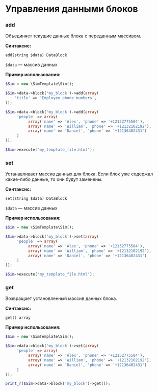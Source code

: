 # Управления данными блоков

### add

Объединяет текущие данные блока с переданным массивом.

**Синтаксис:**

```text
add(string $data) DataBlock
```

`$data` — массив данных

**Пример использования:**

```php
$Sim = new \SimTemplate\Sim();

$Sim->data->block('my_block')->add(array(
    'title' => 'Employee phone numbers',
));

$Sim->data->block('my_block')->add(array(
     'people' => array(
          array('name' => 'Alex', 'phone' => '+12132775504'),
          array('name' => 'William', 'phone' => '+12132102192'),
          array('name' => 'Daniel', 'phone' => '+12136402431')
     )
));

$Sim->execute('my_template_file.html');
```

####  <a id="headline-102"></a>

### set

Устанавливает массив данных для блока. Если блок уже содержал какие-либо данные, то они будут заменены.

**Синтаксис:**

```text
set(string $data) DataBlock
```

`$data` — массив данных

**Пример использования:**

```php
$Sim = new \SimTemplate\Sim();

$Sim->data->block('my_block')->set(array(
     'people' => array(
          array('name' => 'Alex', 'phone' => '+12132775504'),
          array('name' => 'William', 'phone' => '+12132102192'),
          array('name' => 'Daniel', 'phone' => '+12136402431')
     )
));

$Sim->execute('my_template_file.html');
```

####  <a id="headline-103"></a>

### get

Возвращает установленный массив данных блока.

**Синтаксис:**

```text
get() array
```

**Пример использования:**

```php
$Sim = new \SimTemplate\Sim();

$Sim->data->block('my_block')->set(array(
     'people' => array(
          array('name' => 'Alex', 'phone' => '+12132775504'),
          array('name' => 'William', 'phone' => '+12132102192'),
          array('name' => 'Daniel', 'phone' => '+12136402431')
     )
));

print_r($Sim->data->block('my_block')->get());
```

